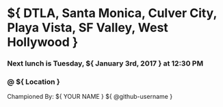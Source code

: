 <!-- PLEASE FILL IN ALL AND REMOVE ALL `${ }` -->
<!-- TITLE EXAMPLE: `${ Location } - ${ January 5th, 2017 }` -->
# ${ DTLA, Santa Monica, Culver City, Playa Vista, SF Valley, West Hollywood }
### Next lunch is Tuesday, ${ January 3rd, 2017 } at 12:30 PM
### @ ${ Location }


Championed By: ${ YOUR NAME } ${ @github-username }
<!--
As the champion you can pick a place,
  or be really cool and make a poll
  use reaction emojis as votes
  include yelp links, or don't, whatever
-->

<!--
Possible reaction emojis
:+1: thumbs up
:-1: thumbs down
:smile:
:tada:
:confused:
:heart:
-->

